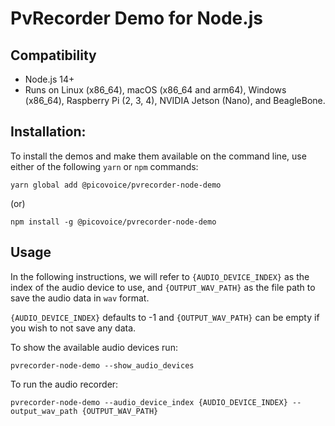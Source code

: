 # PvRecorder Demo for Node.js

## Compatibility

- Node.js 14+
- Runs on Linux (x86_64), macOS (x86_64 and arm64), Windows (x86_64), Raspberry Pi (2, 3, 4), NVIDIA Jetson (Nano), and BeagleBone.

## Installation:

To install the demos and make them available on the command line, use either of the following `yarn` or `npm` commands:

```console
yarn global add @picovoice/pvrecorder-node-demo
```

(or)

```console
npm install -g @picovoice/pvrecorder-node-demo
```

## Usage

In the following instructions, we will refer to  `{AUDIO_DEVICE_INDEX}` as the index of the audio device to use, and `{OUTPUT_WAV_PATH}` as the file path to save the audio data in `wav` format.

`{AUDIO_DEVICE_INDEX}` defaults to -1 and `{OUTPUT_WAV_PATH}` can be empty if you wish to not save any data.

To show the available audio devices run:

```console
pvrecorder-node-demo --show_audio_devices
```

To run the audio recorder:

```console
pvrecorder-node-demo --audio_device_index {AUDIO_DEVICE_INDEX} --output_wav_path {OUTPUT_WAV_PATH}
```
